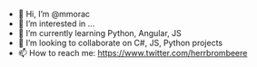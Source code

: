- 👋 Hi, I’m @mmorac
- 👀 I’m interested in ...
- 🌱 I’m currently learning Python, Angular, JS
- 💞️ I’m looking to collaborate on C#, JS, Python projects
- 📫 How to reach me: https://www.twitter.com/herrbrombeere

<!---
mmorac/mmorac is a ✨ special ✨ repository because its `README.md` (this file) appears on your GitHub profile.
You can click the Preview link to take a look at your changes.
--->
